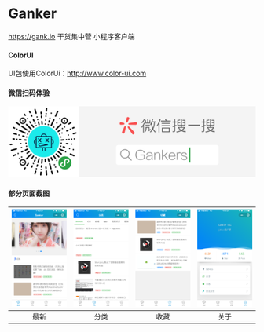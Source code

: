 # Ganker
https://gank.io   干货集中营 小程序客户端

#### ColorUI
UI包使用ColorUi：http://www.color-ui.com

####  微信扫码体验

![小程序二维码](/snapshot/qr.png)

#### 部分页面截图

|  ![](/snapshot/home.png)    |   ![](/snapshot/category.png)    |   ![](/snapshot/collection.png)    |   ![](/snapshot/about.png)    |
| :--: | :--: | :--: | :--: |
| 最新 | 分类 | 收藏 | 关于 |

